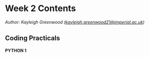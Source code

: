 # Week 2 Contents
###### Author: Kayleigh Greenwood (kayleigh.greenwood21@imperial.ac.uk)

## Coding Practicals
#### PYTHON 1
##### 

        		
        	
        
